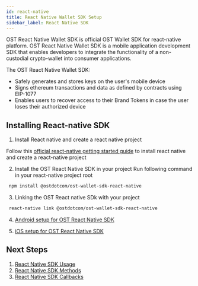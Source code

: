 ```yaml
---
id: react-native
title: React Native Wallet SDK Setup
sidebar_label: React Native SDK
---
```



OST React Native Wallet SDK is official OST Wallet SDK for react-native platform. OST React Native Wallet SDK is a mobile application development SDK that enables developers to integrate the functionality of a non-custodial crypto-wallet into consumer applications.

The OST React Native Wallet SDK:

* Safely generates and stores keys on the user's mobile device
* Signs ethereum transactions and data as defined by contracts using EIP-1077
* Enables users to recover access to their Brand Tokens in case the user loses their authorized device


## Installing React-native SDK

1. Install React native and create a react native project

Follow this [official react-native getting started guide](https://facebook.github.io/react-native/docs/0.59/getting-started) to install react native and create a react-native project

2. Install the OST React Native SDK in your project
Run following command in your react-native project root

```bash
 npm install @ostdotcom/ost-wallet-sdk-react-native
```

3. Linking the OST React native SDk with your project

```bash
 react-native link @ostdotcom/ost-wallet-sdk-react-native
```

4. [Android setup for OST React Native SDK](https://github.com/ostdotcom/ost-wallet-sdk-react-native/blob/master/android_setup.md)

5. [iOS setup for OST React Native SDK](https://github.com/ostdotcom/ost-wallet-sdk-react-native/blob/master/ios_setup.md)



## Next Steps

1. [React Native SDK Usage](https://github.com/ostdotcom/ost-wallet-sdk-react-native#sdk-usage)
2. [React Native SDK Methods](https://github.com/ostdotcom/ost-wallet-sdk-react-native#sdk-methods)
3. [React Native SDK Callbacks](https://github.com/ostdotcom/ost-wallet-sdk-react-native#sdk-workflow-callbacks)
